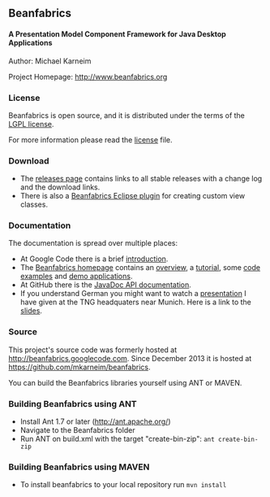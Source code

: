 ## Beanfabrics
#### A Presentation Model Component Framework for Java Desktop Applications

Author: Michael Karneim

Project Homepage: http://www.beanfabrics.org

### License
Beanfabrics is open source, and it is distributed under the terms of the [LGPL license]. 

For more information please read the [license] file.

### Download
* The [releases page] contains links to all stable releases with a change log and the download links.
* There is also a [Beanfabrics Eclipse plugin] for creating custom view classes.


### Documentation
The documentation is spread over multiple places:

* At Google Code there is a brief [introduction].
* The [Beanfabrics homepage] contains an [overview], a [tutorial], some [code examples] and [demo applications].
* At GitHub there is the [JavaDoc API documentation]. 
* If you understand German you might want to watch a [presentation] I have given at the TNG headquaters near Munich. Here is a link to the [slides].

### Source

This project's source code was formerly hosted at http://beanfabrics.googlecode.com.
Since December 2013 it is hosted at https://github.com/mkarneim/beanfabrics.

You can build the Beanfabrics libraries yourself using ANT or MAVEN.

### Building Beanfabrics using ANT 
* Install Ant 1.7 or later (http://ant.apache.org/)
* Navigate to the Beanfabrics folder
* Run ANT on build.xml with the target "create-bin-zip":
```ant create-bin-zip```

### Building Beanfabrics using MAVEN 
* To install beanfabrics to your local repository run
```mvn install```

[LGPL license]: lgpl.txt
[license]: license.txt
[releases page]: https://github.com/mkarneim/beanfabrics/releases
[Beanfabrics Eclipse plugin]: http://www.beanfabrics.org/index.php?title=Eclipse_Plugin
[introduction]: https://code.google.com/p/beanfabrics/wiki/Introduction
[Beanfabrics homepage]: http://www.beanfabrics.org
[overview]: http://www.beanfabrics.org/index.php?title=Overview
[tutorial]: http://www.beanfabrics.org/index.php?title=Tutorial
[code examples]: http://www.beanfabrics.org/index.php?title=Examples
[demo applications]: http://www.beanfabrics.org/index.php?title=Demo_applications
[JavaDoc API documentation]: https://github.com/mkarneim/beanfabrics/wiki/Documentation
[presentation]: http://youtu.be/fwEQ-JBu_bI
[slides]: https://docs.google.com/file/d/0Bzq_i9FFoaRUc0dxbDNPU0lydGs/edit?usp=sharing

